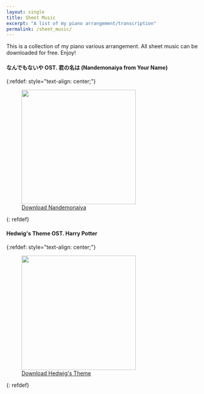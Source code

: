 ```yaml
---
layout: single
title: Sheet Music
excerpt: "A list of my piano arrangement/transcription"
permalink: /sheet_music/
---
```


This is a collection of my piano various arrangement. All sheet music
can be downloaded for free. Enjoy!


#### なんでもないや OST. 君の名は (Nandemonaiya from Your Name)

{:refdef: style="text-align: center;"}
<figure>
  <img src="{{ site.url }}/images/sheet_music_preview/nandemonaiya_preview.jpg" width="300">
  <figcaption>
    <a href="http://sheet.host/sheet/yforJp">Download Nandemonaiya</a>
  </figcaption>
</figure>
{: refdef}

#### Hedwig's Theme OST. Harry Potter

{:refdef: style="text-align: center;"}
<figure>
  <img src="{{ site.url }}/images/sheet_music_preview/hedwig-theme_preview.jpg" width="300">
  <figcaption>
    <a href="https://sheet.host/sheet/MtrQrR">Download Hedwig's Theme</a>
  </figcaption>
</figure>
{: refdef}
